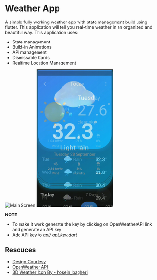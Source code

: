 # Weather App

A simple fully working weather app with state management build using flutter. This application will tell you real-time weather in an organized and beautiful way. 
This application uses:
- State management
- Build-in Animations
- API management
- Dismissable Cards 
- Realtime Location Management 


<img src = "gif1.gif" alt="Main Screen" width="250" height="450">  <img src="gif2.gif" alt="Second Screen" width="250" height="450">


**NOTE** 
- To make it work generate the key by clicking on OpenWeatherAPI link and generate an API key
- Add API key to *api/ api_key.dart*


## Resouces 
- [Design Courtesy](https://dribbble.com/shots/15661680-Weather-App)
- [OpenWeather API](https://openweathermap.org/api)
- [3D Weather Icon By - hosein_bagheri](https://uifreebies.net/icon/3d-weather-icons-free)

